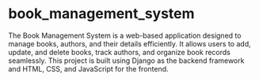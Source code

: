 # book_management_system
The Book Management System is a web-based application designed to manage books, authors, and their details efficiently. It allows users to add, update, and delete books, track authors, and organize book records seamlessly.  This project is built using Django as the backend framework and HTML, CSS, and JavaScript for the frontend.
